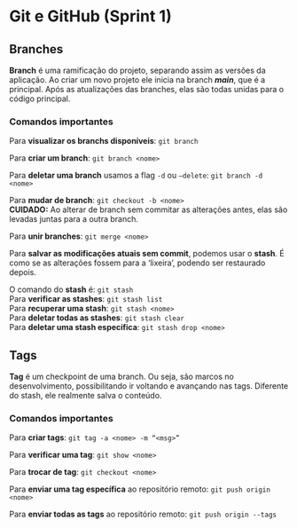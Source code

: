 # Git e GitHub (Sprint 1)

## Branches

**Branch** é uma ramificação do projeto, separando assim as versões da aplicação. Ao criar um novo projeto ele inicia na branch ***main***, que é a principal. Após as atualizações das branches, elas são todas unidas para o código principal.

### Comandos importantes

Para **visualizar os branchs disponíveis**: ```git branch```

Para **criar um branch**: ```git branch <nome>```

Para **deletar uma branch** usamos a flag ```-d``` ou ```–delete```: ```git branch -d <nome>```

Para **mudar de branch**: ```git checkout -b <nome>```\
**CUIDADO:** Ao alterar de branch sem commitar as alterações antes, elas são levadas juntas para a outra branch.

Para **unir branches**: ```git merge <nome>```

Para **salvar as modificações atuais sem commit**, podemos usar o **stash**. É como se as alterações fossem para a ‘lixeira’, podendo ser restaurado depois.

O comando do **stash** é: ```git stash```\
Para **verificar as stashes**: ```git stash list```\
Para **recuperar uma stash**: ```git stash <nome>```\
Para **deletar todas as stashes**: ```git stash clear```\
Para **deletar uma stash específica**: ```git stash drop <nome>```

## Tags

**Tag** é um checkpoint de uma branch. Ou seja, são marcos no desenvolvimento, possibilitando ir voltando e avançando nas tags. Diferente do stash, ele realmente salva o conteúdo.

### Comandos importantes

Para **criar tags**: ```git tag -a <nome> -m “<msg>”```

Para **verificar uma tag**: ```git show <nome>```

Para **trocar de tag**: ```git checkout <nome>```

Para **enviar uma tag específica** ao repositório remoto: ```git push origin <nome>```

Para **enviar todas as tags** ao repositório remoto: ```git push origin --tags```

